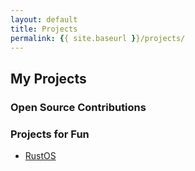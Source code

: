 ```yaml
---
layout: default
title: Projects
permalink: {{ site.baseurl }}/projects/
---
```


## My Projects

### Open Source Contributions

### Projects for Fun

- [RustOS](rustOS)